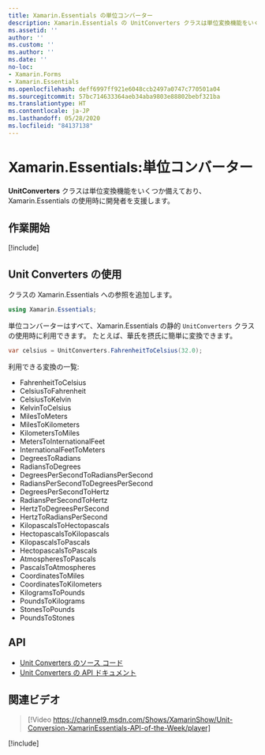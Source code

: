 ```yaml
---
title: Xamarin.Essentials の単位コンバーター
description: Xamarin.Essentials の UnitConverters クラスは単位変換機能をいくつか備えており、Xamarin.Essentials の使用時に開発者を支援します。
ms.assetid: ''
author: ''
ms.custom: ''
ms.author: ''
ms.date: ''
no-loc:
- Xamarin.Forms
- Xamarin.Essentials
ms.openlocfilehash: deff6997ff921e6048ccb2497a0747c770501a04
ms.sourcegitcommit: 57bc714633364aeb34aba9803e88802bebf321ba
ms.translationtype: HT
ms.contentlocale: ja-JP
ms.lasthandoff: 05/28/2020
ms.locfileid: "84137138"
---
```

# <a name="xamarinessentials-unit-converters"></a>Xamarin.Essentials:単位コンバーター

**UnitConverters** クラスは単位変換機能をいくつか備えており、Xamarin.Essentials の使用時に開発者を支援します。

## <a name="get-started"></a>作業開始

[!include[](~/essentials/includes/get-started.md)]

## <a name="using-unit-converters"></a>Unit Converters の使用

クラスの Xamarin.Essentials への参照を追加します。

```csharp
using Xamarin.Essentials;
```

単位コンバーターはすべて、Xamarin.Essentials の静的 `UnitConverters` クラスの使用時に利用できます。 たとえば、華氏を摂氏に簡単に変換できます。

```csharp
var celsius = UnitConverters.FahrenheitToCelsius(32.0);
```

利用できる変換の一覧:

- FahrenheitToCelsius
- CelsiusToFahrenheit
- CelsiusToKelvin
- KelvinToCelsius
- MilesToMeters
- MilesToKilometers
- KilometersToMiles
- MetersToInternationalFeet
- InternationalFeetToMeters
- DegreesToRadians
- RadiansToDegrees
- DegreesPerSecondToRadiansPerSecond
- RadiansPerSecondToDegreesPerSecond
- DegreesPerSecondToHertz
- RadiansPerSecondToHertz
- HertzToDegreesPerSecond
- HertzToRadiansPerSecond
- KilopascalsToHectopascals
- HectopascalsToKilopascals
- KilopascalsToPascals
- HectopascalsToPascals
- AtmospheresToPascals
- PascalsToAtmospheres
- CoordinatesToMiles
- CoordinatesToKilometers
- KilogramsToPounds
- PoundsToKilograms
- StonesToPounds
- PoundsToStones

## <a name="api"></a>API

- [Unit Converters のソース コード](https://github.com/xamarin/Essentials/tree/master/Xamarin.Essentials/Types/UnitConverters.shared.cs)
- [Unit Converters の API ドキュメント](xref:Xamarin.Essentials.UnitConverters)

## <a name="related-video"></a>関連ビデオ

> [!Video https://channel9.msdn.com/Shows/XamarinShow/Unit-Conversion-XamarinEssentials-API-of-the-Week/player]

[!include[](~/essentials/includes/xamarin-show-essentials.md)]
